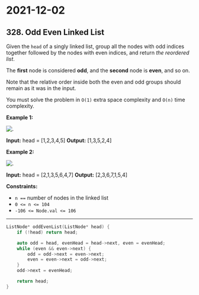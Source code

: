 # 2021-12-02

## 328. Odd Even Linked List

Given the `head` of a singly linked list, group all the nodes with odd indices together followed by the nodes with even indices, and return _the reordered list_.

The **first** node is considered **odd**, and the **second** node is **even**, and so on.

Note that the relative order inside both the even and odd groups should remain as it was in the input.

You must solve the problem in `O(1)` extra space complexity and `O(n)` time complexity.

**Example 1:**

![.](https://assets.leetcode.com/uploads/2021/03/10/oddeven-linked-list.jpg)

**Input:** head = \[1,2,3,4,5\]
**Output:** \[1,3,5,2,4\]

**Example 2:**

![.](https://assets.leetcode.com/uploads/2021/03/10/oddeven2-linked-list.jpg)

**Input:** head = \[2,1,3,5,6,4,7\]
**Output:** \[2,3,6,7,1,5,4\]

**Constraints:**

- `n ==` number of nodes in the linked list
- `0 <= n <= 104`
- `-106 <= Node.val <= 106`

---

```c++
ListNode* oddEvenList(ListNode* head) {
    if (!head) return head;

    auto odd = head, evenHead = head->next, even = evenHead;
    while (even && even->next) {
        odd = odd->next = even->next;
        even = even->next = odd->next;
    }
    odd->next = evenHead;

    return head;
}
```
